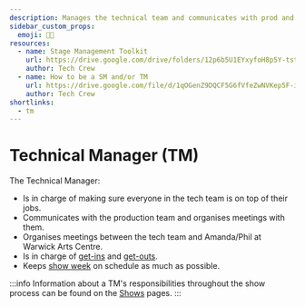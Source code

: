 ```yaml
---
description: Manages the technical team and communicates with prod and the WAC.
sidebar_custom_props:
  emoji: 🧑‍💼
resources:
  - name: Stage Management Toolkit
    url: https://drive.google.com/drive/folders/12p6b5U1EYxyfoH8p5Y-tstqz9Gh_CBWs?usp=drive_link
    author: Tech Crew
  - name: How to be a SM and/or TM
    url: https://drive.google.com/file/d/1qOGenZ9DQCF5G6fVfeZwNVKep5F-inG6/view?usp=sharing
    author: Tech Crew
shortlinks:
  - tm
---
```

# Technical Manager (TM)

The Technical Manager:
* Is in charge of making sure everyone in the tech team is on top of their jobs.
* Communicates with the production team and organises meetings with them.
* Organises meetings between the tech team and Amanda/Phil at Warwick Arts Centre.
* Is in charge of [get-ins](/wiki/warwick-drama/shows/show-week#get-in) and
  [get-outs](http://localhost:3000/wiki/warwick-drama/shows/show-week#get-out).
* Keeps [show week](/wiki/warwick-drama/shows/show-week) on schedule as much as possible.

:::info
Information about a TM's responsibilities throughout the show process can be found on the
[Shows](/wiki/warwick-drama/shows) pages.
:::